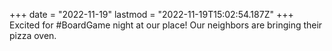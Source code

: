 +++
date = "2022-11-19"
lastmod = "2022-11-19T15:02:54.187Z"
+++
Excited for #BoardGame night at our place! Our neighbors are bringing their pizza oven.